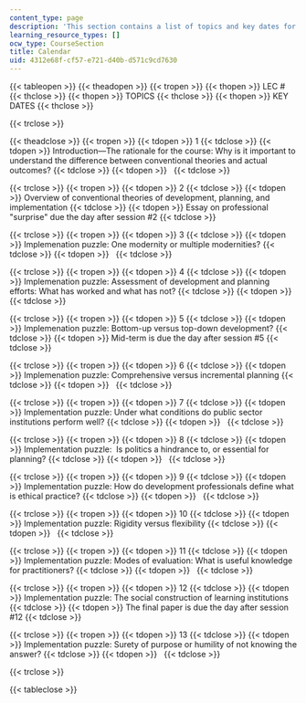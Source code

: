 ```yaml
---
content_type: page
description: 'This section contains a list of topics and key dates for the course. '
learning_resource_types: []
ocw_type: CourseSection
title: Calendar
uid: 4312e68f-cf57-e721-d40b-d571c9cd7630
---
```


{{< tableopen >}}
{{< theadopen >}}
{{< tropen >}}
{{< thopen >}}
LEC #
{{< thclose >}}
{{< thopen >}}
TOPICS
{{< thclose >}}
{{< thopen >}}
KEY DATES
{{< thclose >}}

{{< trclose >}}

{{< theadclose >}}
{{< tropen >}}
{{< tdopen >}}
1
{{< tdclose >}}
{{< tdopen >}}
Introduction—The rationale for the course: Why is it important to understand the difference between conventional theories and actual outcomes?
{{< tdclose >}}
{{< tdopen >}}
 
{{< tdclose >}}

{{< trclose >}}
{{< tropen >}}
{{< tdopen >}}
2
{{< tdclose >}}
{{< tdopen >}}
Overview of conventional theories of development, planning, and implementation
{{< tdclose >}}
{{< tdopen >}}
Essay on professional "surprise" due the day after session #2
{{< tdclose >}}

{{< trclose >}}
{{< tropen >}}
{{< tdopen >}}
3
{{< tdclose >}}
{{< tdopen >}}
Implemenation puzzle: One modernity or multiple modernities?
{{< tdclose >}}
{{< tdopen >}}
 
{{< tdclose >}}

{{< trclose >}}
{{< tropen >}}
{{< tdopen >}}
4
{{< tdclose >}}
{{< tdopen >}}
Implemenation puzzle: Assessment of development and planning efforts: What has worked and what has not?
{{< tdclose >}}
{{< tdopen >}}
 
{{< tdclose >}}

{{< trclose >}}
{{< tropen >}}
{{< tdopen >}}
5
{{< tdclose >}}
{{< tdopen >}}
Implemenation puzzle: Bottom-up versus top-down development?
{{< tdclose >}}
{{< tdopen >}}
Mid-term is due the day after session #5
{{< tdclose >}}

{{< trclose >}}
{{< tropen >}}
{{< tdopen >}}
6
{{< tdclose >}}
{{< tdopen >}}
Implemenation puzzle: Comprehensive versus incremental planning
{{< tdclose >}}
{{< tdopen >}}
 
{{< tdclose >}}

{{< trclose >}}
{{< tropen >}}
{{< tdopen >}}
7
{{< tdclose >}}
{{< tdopen >}}
Implementation puzzle: Under what conditions do public sector institutions perform well?
{{< tdclose >}}
{{< tdopen >}}
 
{{< tdclose >}}

{{< trclose >}}
{{< tropen >}}
{{< tdopen >}}
8
{{< tdclose >}}
{{< tdopen >}}
﻿Implementation puzzle:   Is politics a hindrance to, or essential for planning?
{{< tdclose >}}
{{< tdopen >}}
 
{{< tdclose >}}

{{< trclose >}}
{{< tropen >}}
{{< tdopen >}}
9
{{< tdclose >}}
{{< tdopen >}}
﻿Implementation puzzle: How do development professionals define what is ethical practice?
{{< tdclose >}}
{{< tdopen >}}
 
{{< tdclose >}}

{{< trclose >}}
{{< tropen >}}
{{< tdopen >}}
10
{{< tdclose >}}
{{< tdopen >}}
﻿Implementation puzzle: Rigidity versus flexibility
{{< tdclose >}}
{{< tdopen >}}
 
{{< tdclose >}}

{{< trclose >}}
{{< tropen >}}
{{< tdopen >}}
11
{{< tdclose >}}
{{< tdopen >}}
﻿Implementation puzzle: Modes of evaluation: What is useful knowledge for practitioners?
{{< tdclose >}}
{{< tdopen >}}
 
{{< tdclose >}}

{{< trclose >}}
{{< tropen >}}
{{< tdopen >}}
12
{{< tdclose >}}
{{< tdopen >}}
﻿Implementation puzzle: The social construction of learning institutions
{{< tdclose >}}
{{< tdopen >}}
The final paper is due the day after session #12
{{< tdclose >}}

{{< trclose >}}
{{< tropen >}}
{{< tdopen >}}
13
{{< tdclose >}}
{{< tdopen >}}
﻿Implementation puzzle: Surety of purpose or humility of not knowing the answer?
{{< tdclose >}}
{{< tdopen >}}
 
{{< tdclose >}}

{{< trclose >}}

{{< tableclose >}}